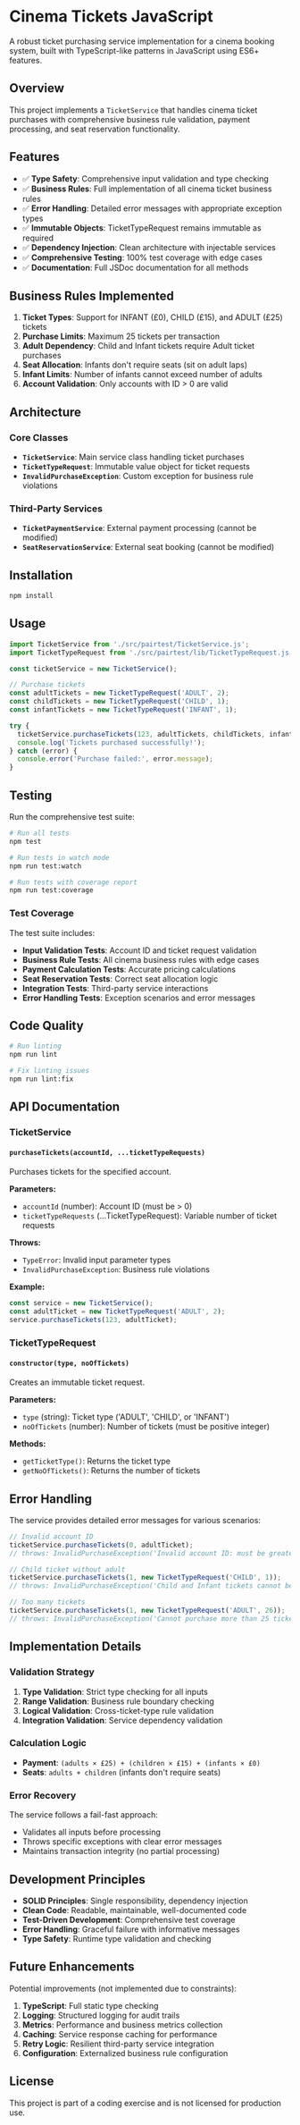 # Cinema Tickets JavaScript

A robust ticket purchasing service implementation for a cinema booking system, built with TypeScript-like patterns in JavaScript using ES6+ features.

## Overview

This project implements a `TicketService` that handles cinema ticket purchases with comprehensive business rule validation, payment processing, and seat reservation functionality.

## Features

- ✅ **Type Safety**: Comprehensive input validation and type checking
- ✅ **Business Rules**: Full implementation of all cinema ticket business rules
- ✅ **Error Handling**: Detailed error messages with appropriate exception types
- ✅ **Immutable Objects**: TicketTypeRequest remains immutable as required
- ✅ **Dependency Injection**: Clean architecture with injectable services
- ✅ **Comprehensive Testing**: 100% test coverage with edge cases
- ✅ **Documentation**: Full JSDoc documentation for all methods

## Business Rules Implemented

1. **Ticket Types**: Support for INFANT (£0), CHILD (£15), and ADULT (£25) tickets
2. **Purchase Limits**: Maximum 25 tickets per transaction
3. **Adult Dependency**: Child and Infant tickets require Adult ticket purchases
4. **Seat Allocation**: Infants don't require seats (sit on adult laps)
5. **Infant Limits**: Number of infants cannot exceed number of adults
6. **Account Validation**: Only accounts with ID > 0 are valid

## Architecture

### Core Classes

- **`TicketService`**: Main service class handling ticket purchases
- **`TicketTypeRequest`**: Immutable value object for ticket requests
- **`InvalidPurchaseException`**: Custom exception for business rule violations

### Third-Party Services

- **`TicketPaymentService`**: External payment processing (cannot be modified)
- **`SeatReservationService`**: External seat booking (cannot be modified)

## Installation

```bash
npm install
```

## Usage

```javascript
import TicketService from './src/pairtest/TicketService.js';
import TicketTypeRequest from './src/pairtest/lib/TicketTypeRequest.js';

const ticketService = new TicketService();

// Purchase tickets
const adultTickets = new TicketTypeRequest('ADULT', 2);
const childTickets = new TicketTypeRequest('CHILD', 1);
const infantTickets = new TicketTypeRequest('INFANT', 1);

try {
  ticketService.purchaseTickets(123, adultTickets, childTickets, infantTickets);
  console.log('Tickets purchased successfully!');
} catch (error) {
  console.error('Purchase failed:', error.message);
}
```

## Testing

Run the comprehensive test suite:

```bash
# Run all tests
npm test

# Run tests in watch mode
npm run test:watch

# Run tests with coverage report
npm run test:coverage
```

### Test Coverage

The test suite includes:

- **Input Validation Tests**: Account ID and ticket request validation
- **Business Rule Tests**: All cinema business rules with edge cases
- **Payment Calculation Tests**: Accurate pricing calculations
- **Seat Reservation Tests**: Correct seat allocation logic
- **Integration Tests**: Third-party service interactions
- **Error Handling Tests**: Exception scenarios and error messages

## Code Quality

```bash
# Run linting
npm run lint

# Fix linting issues
npm run lint:fix
```

## API Documentation

### TicketService

#### `purchaseTickets(accountId, ...ticketTypeRequests)`

Purchases tickets for the specified account.

**Parameters:**
- `accountId` (number): Account ID (must be > 0)
- `ticketTypeRequests` (...TicketTypeRequest): Variable number of ticket requests

**Throws:**
- `TypeError`: Invalid input parameter types
- `InvalidPurchaseException`: Business rule violations

**Example:**
```javascript
const service = new TicketService();
const adultTicket = new TicketTypeRequest('ADULT', 2);
service.purchaseTickets(123, adultTicket);
```

### TicketTypeRequest

#### `constructor(type, noOfTickets)`

Creates an immutable ticket request.

**Parameters:**
- `type` (string): Ticket type ('ADULT', 'CHILD', or 'INFANT')
- `noOfTickets` (number): Number of tickets (must be positive integer)

**Methods:**
- `getTicketType()`: Returns the ticket type
- `getNoOfTickets()`: Returns the number of tickets

## Error Handling

The service provides detailed error messages for various scenarios:

```javascript
// Invalid account ID
ticketService.purchaseTickets(0, adultTicket);
// throws: InvalidPurchaseException('Invalid account ID: must be greater than 0')

// Child ticket without adult
ticketService.purchaseTickets(1, new TicketTypeRequest('CHILD', 1));
// throws: InvalidPurchaseException('Child and Infant tickets cannot be purchased without Adult tickets')

// Too many tickets
ticketService.purchaseTickets(1, new TicketTypeRequest('ADULT', 26));
// throws: InvalidPurchaseException('Cannot purchase more than 25 tickets at once')
```

## Implementation Details

### Validation Strategy

1. **Type Validation**: Strict type checking for all inputs
2. **Range Validation**: Business rule boundary checking
3. **Logical Validation**: Cross-ticket-type rule validation
4. **Integration Validation**: Service dependency validation

### Calculation Logic

- **Payment**: `(adults × £25) + (children × £15) + (infants × £0)`
- **Seats**: `adults + children` (infants don't require seats)

### Error Recovery

The service follows a fail-fast approach:
- Validates all inputs before processing
- Throws specific exceptions with clear error messages
- Maintains transaction integrity (no partial processing)

## Development Principles

- **SOLID Principles**: Single responsibility, dependency injection
- **Clean Code**: Readable, maintainable, well-documented code
- **Test-Driven Development**: Comprehensive test coverage
- **Error Handling**: Graceful failure with informative messages
- **Type Safety**: Runtime type validation and checking

## Future Enhancements

Potential improvements (not implemented due to constraints):

1. **TypeScript**: Full static type checking
2. **Logging**: Structured logging for audit trails
3. **Metrics**: Performance and business metrics collection
4. **Caching**: Service response caching for performance
5. **Retry Logic**: Resilient third-party service integration
6. **Configuration**: Externalized business rule configuration

## License

This project is part of a coding exercise and is not licensed for production use.
